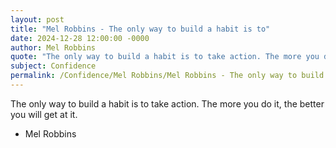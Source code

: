 ```yaml
---
layout: post
title: "Mel Robbins - The only way to build a habit is to"
date: 2024-12-28 12:00:00 -0000
author: Mel Robbins
quote: "The only way to build a habit is to take action. The more you do it, the better you will get at it."
subject: Confidence
permalink: /Confidence/Mel Robbins/Mel Robbins - The only way to build a habit is to
---
```


The only way to build a habit is to take action. The more you do it, the better you will get at it.

- Mel Robbins
